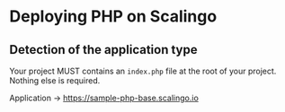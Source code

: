 Deploying PHP on Scalingo
=========================

Detection of the application type
---------------------------------

Your project MUST contains an `index.php` file at the root of your
project. Nothing else is required.

Application → https://sample-php-base.scalingo.io
